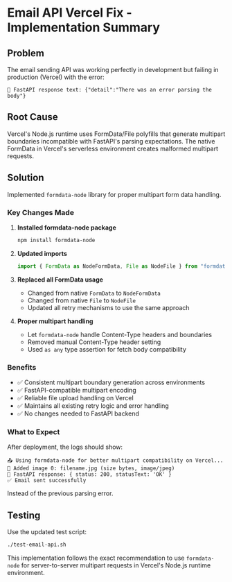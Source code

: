 # Email API Vercel Fix - Implementation Summary

## Problem
The email sending API was working perfectly in development but failing in production (Vercel) with the error:
```
📄 FastAPI response text: {"detail":"There was an error parsing the body"}
```

## Root Cause
Vercel's Node.js runtime uses FormData/File polyfills that generate multipart boundaries incompatible with FastAPI's parsing expectations. The native FormData in Vercel's serverless environment creates malformed multipart requests.

## Solution
Implemented `formdata-node` library for proper multipart form data handling.

### Key Changes Made

1. **Installed formdata-node package**
   ```bash
   npm install formdata-node
   ```

2. **Updated imports**
   ```typescript
   import { FormData as NodeFormData, File as NodeFile } from "formdata-node";
   ```

3. **Replaced all FormData usage**
   - Changed from native `FormData` to `NodeFormData`
   - Changed from native `File` to `NodeFile`
   - Updated all retry mechanisms to use the same approach

4. **Proper multipart handling**
   - Let `formdata-node` handle Content-Type headers and boundaries
   - Removed manual Content-Type header setting
   - Used `as any` type assertion for fetch body compatibility

### Benefits
- ✅ Consistent multipart boundary generation across environments
- ✅ FastAPI-compatible multipart encoding
- ✅ Reliable file upload handling on Vercel
- ✅ Maintains all existing retry logic and error handling
- ✅ No changes needed to FastAPI backend

### What to Expect
After deployment, the logs should show:
```
📤 Using formdata-node for better multipart compatibility on Vercel...
📎 Added image 0: filename.jpg (size bytes, image/jpeg)
📡 FastAPI response: { status: 200, statusText: 'OK' }
✅ Email sent successfully
```

Instead of the previous parsing error.

## Testing
Use the updated test script:
```bash
./test-email-api.sh
```

This implementation follows the exact recommendation to use `formdata-node` for server-to-server multipart requests in Vercel's Node.js runtime environment.
